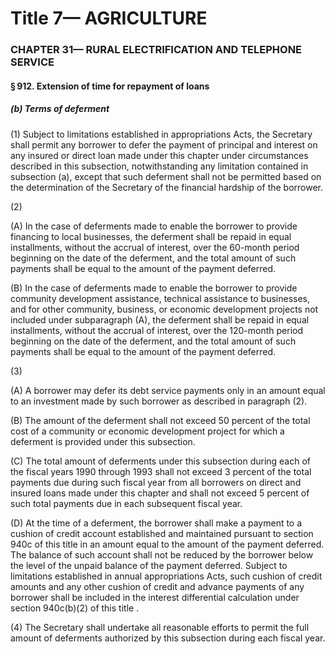 
# Title 7— AGRICULTURE
### CHAPTER 31— RURAL ELECTRIFICATION AND TELEPHONE SERVICE
#### § 912. Extension of time for repayment of loans
##### (b) Terms of deferment

(1) Subject to limitations established in appropriations Acts, the Secretary shall permit any borrower to defer the payment of principal and interest on any insured or direct loan made under this chapter under circumstances described in this subsection, notwithstanding any limitation contained in subsection (a), except that such deferment shall not be permitted based on the determination of the Secretary of the financial hardship of the borrower.

(2)

(A) In the case of deferments made to enable the borrower to provide financing to local businesses, the deferment shall be repaid in equal installments, without the accrual of interest, over the 60-month period beginning on the date of the deferment, and the total amount of such payments shall be equal to the amount of the payment deferred.

(B) In the case of deferments made to enable the borrower to provide community development assistance, technical assistance to businesses, and for other community, business, or economic development projects not included under subparagraph (A), the deferment shall be repaid in equal installments, without the accrual of interest, over the 120-month period beginning on the date of the deferment, and the total amount of such payments shall be equal to the amount of the payment deferred.

(3)

(A) A borrower may defer its debt service payments only in an amount equal to an investment made by such borrower as described in paragraph (2).

(B) The amount of the deferment shall not exceed 50 percent of the total cost of a community or economic development project for which a deferment is provided under this subsection.

(C) The total amount of deferments under this subsection during each of the fiscal years 1990 through 1993 shall not exceed 3 percent of the total payments due during such fiscal year from all borrowers on direct and insured loans made under this chapter and shall not exceed 5 percent of such total payments due in each subsequent fiscal year.

(D) At the time of a deferment, the borrower shall make a payment to a cushion of credit account established and maintained pursuant to section 940c of this title in an amount equal to the amount of the payment deferred. The balance of such account shall not be reduced by the borrower below the level of the unpaid balance of the payment deferred. Subject to limitations established in annual appropriations Acts, such cushion of credit amounts and any other cushion of credit and advance payments of any borrower shall be included in the interest differential calculation under section 940c(b)(2) of this title .

(4) The Secretary shall undertake all reasonable efforts to permit the full amount of deferments authorized by this subsection during each fiscal year.
